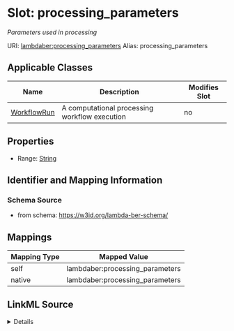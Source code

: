 

# Slot: processing_parameters 


_Parameters used in processing_





URI: [lambdaber:processing_parameters](https://w3id.org/lambda-ber-schema/processing_parameters)
Alias: processing_parameters

<!-- no inheritance hierarchy -->





## Applicable Classes

| Name | Description | Modifies Slot |
| --- | --- | --- |
| [WorkflowRun](WorkflowRun.md) | A computational processing workflow execution |  no  |






## Properties

* Range: [String](String.md)




## Identifier and Mapping Information






### Schema Source


* from schema: https://w3id.org/lambda-ber-schema/




## Mappings

| Mapping Type | Mapped Value |
| ---  | ---  |
| self | lambdaber:processing_parameters |
| native | lambdaber:processing_parameters |




## LinkML Source

<details>
```yaml
name: processing_parameters
description: Parameters used in processing
from_schema: https://w3id.org/lambda-ber-schema/
rank: 1000
alias: processing_parameters
owner: WorkflowRun
domain_of:
- WorkflowRun
range: string

```
</details>